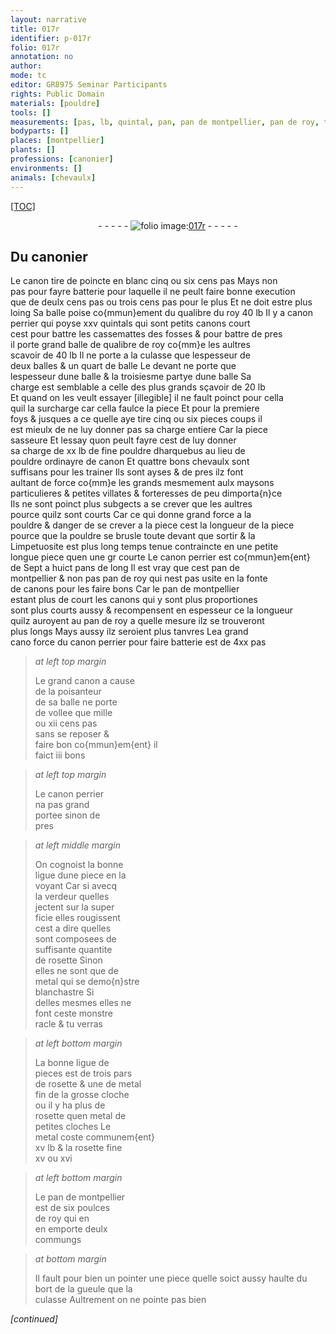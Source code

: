 ```yaml
---
layout: narrative
title: 017r
identifier: p-017r
folio: 017r
annotation: no
author:
mode: tc
editor: GR8975 Seminar Participants
rights: Public Domain
materials: [pouldre]
tools: []
measurements: [pas, lb, quintal, pan, pan de montpellier, pan de roy, trois pars]
bodyparts: []
places: [montpellier]
plants: []
professions: [canonier]
environments: []
animals: [chevaulx]
---
```


<p><a href="{{site.url}}/{{base.url}}/diplomatic/">[TOC]</a></p><div class="folio" align="center">- - - - - <a href="http://gallica.bnf.fr/ark:/12148/btv1b10500001g/f39.image" target="_blank"><img src="https://cu-mkp.github.io/2017-workshop-edition/assets/photo-icon.png" alt="folio image: " style="display:inline-block; margin-bottom:-3px;"/>017r</a> - - - - - </div>  
  

## Du <span class="pro">canonier</span>

 
 Le canon tire de poincte en blanc cinq ou six cens <span class="ms">pas</span> Mays non<br/> pas pour fayre batterie pour laquelle il ne peult faire bonne execution<br/> que de deulx cens <span class="ms">pas</span> ou trois cens <span class="del"><span class="ms">pas</span></span> pour le plus Et ne doit estre plus<br/> loing Sa balle poise co{mmun}ement du qualibre du roy 40 <span class="ms">lb</span> Il y a canon<br/> perrier qui poyse xxv <span class="ms">quintal</span>s qui sont petits canons court<br/> cest pour battre les cassemattes des fosses & pour battre de pres<br/> il porte grand balle de qualibre de roy co{mm}e les aultres<br/> scavoir de 40 <span class="ms">lb</span> Il ne porte a la culasse que lespesseur de<br/> deux balles & un quart de balle Le devant ne porte que<br/> lespesseur dune balle & la troisiesme partye dune balle Sa<br/> charge est semblable a celle des plus grands sçavoir de 20 <span class="ms">lb</span><br/> Et quand on les veult essayer <span class="del">[illegible]</span> il ne fault poinct pour cella<br/> quil la surcharge car cella faulce la piece Et pour la premiere<br/> foys & jusques a ce quelle aye tire cinq ou six <span class="del">pieces</span> coups il<br/> est mieulx de ne luy donner pas sa charge entiere Car la piece<br/> sasseure Et lessay quon peult fayre cest de luy donner<br/> sa charge de xx <span class="ms">lb</span> de fine <span class="m">pouldre</span> dharquebus au lieu de<br/> <span class="m">pouldre</span> ordinayre de canon Et quattre bons <span class="al">chevaulx</span> sont<br/> suffisans pour les trainer Ils sont ayses & de pres ilz font<br/> aultant de force co{mm}e les grands mesmement aulx maysons<br/> particulieres & petites villates & forteresses de peu dimporta{n}ce<br/> Ils ne sont poinct plus subgects a se crever que les aultres<br/> pource quilz sont courts Car ce qui donne grand force a la<br/> <span class="m">pouldre</span> & danger de se crever <span class="add">a la piece</span> cest la longueur de la piece<br/> pource que la <span class="m">pouldre</span> se brusle toute devant que sortir & <span class="del">la</span><br/> Limpetuosite est plus long temps tenue contraincte en une <span class="del">petite</span><br/> longue piece quen une <span class="del">gr</span> courte Le canon perrier est co{mmun}em{ent}<br/> de Sept a huict <span class="ms">pan</span>s de long Il est vray que cest <span class="ms">pan de<br/> <span class="pl">montpellier</span></span> & non pas <span class="ms">pan de roy</span> qui nest pas usite en la fonte<br/> de canons pour les faire bons Car le <span class="ms">pan de <span class="pl">montpellier</span></span><br/> estant plus <span class="del">de</span> court les canons qui y sont <span class="del">plus</span> proportiones<br/> sont plus courts aussy & recompensent en espesseur <span class="del">ce</span> la longueur<br/> quilz auroyent au <span class="ms">pan de roy</span> a quelle mesure ilz se trouveront<br/> plus longs Mays aussy ilz seroient plus tanvres L<span class="del">e</span>a <span class="del">grand</span><br/> <span class="del">cano</span> force du canon perrier pour faire batterie est de 4xx <span class="ms">pas</span>
 
> *at left top margin*
> 
> 
>   Le <span class="add">grand</span> canon a cause<br/> de la poisanteur<br/> de sa balle ne porte<br/> de vollee que mille<br/> ou xii cens <span class="ms">pas</span><br/> sans se reposer &<br/> faire bon co{mmun}em{ent} il<br/> faict iii bons
 
> *at left top margin*
> 
> 
>   Le canon perrier<br/> na pas grand<br/> portee sinon de<br/> pres
 
> *at left middle margin*
> 
> 
>   On cognoist la bonne<br/> ligue dune piece en la<br/> voyant Car si avecq<br/> la verdeur quelles<br/> jectent sur la super<br/> ficie elles rougissent<br/> cest a dire quelles<br/> sont composees de<br/> suffisante quantite<br/> de rosette Sinon<br/> elles ne sont que de<br/> metal qui se demo{n}stre<br/> blanchastre Si<br/> delles mesmes elles ne<br/> font ceste monstre<br/> racle & tu verras
 
> *at left bottom margin*
> 
> 
>   La bonne ligue de<br/> pieces est de <span class="ms">trois pars</span><br/> de rosette & une de metal<br/> fin de <span class="del">la</span> grosse cloche<br/> ou il y ha plus de<br/> rosette quen metal de<br/> petites cloches Le<br/> metal coste communem{ent}<br/> xv <span class="cn">lb</span> & la rosette fine<br/> xv ou xvi
 
> *at left bottom margin*
> 
> 
>   Le pan de <span class="pl">montpellier</span><br/> est de six poulces<br/> de roy qui en<br/> en emporte deulx<br/> commungs
 
> *at bottom margin*
> 
> 
>   Il fault pour bien <span class="del">un</span> pointer une piece quelle soict aussy haulte du bort de la gueule que la<br/> culasse Aultrement on ne pointe pas bien
 
*[continued]*
 
